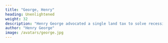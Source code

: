 ```yaml
---
title: "George, Henry"
heading: Unenlightened
weight: 32
description: "Henry George advocated a single land tax to solve recessions. This absurdity comes from his wrongly definiting wages as profit. All profits come from the produce of the land and so he advocates a land tax. We simplify his work here so you won't have to waste time on him, just as you shouldn't waste time on Karl Marx"
author: "Henry George"
image: /avatars/george.jpg
---
```


